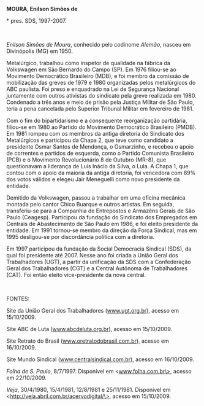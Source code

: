 **MOURA, Enilson Simões de**

\* pres. SDS, 1997-2007.

 

*Enilson Simões de Moura*, conhecido pelo codinome *Alemão*, nasceu em
Divinópolis (MG) em 1950.

Metalúrgico, trabalhou como inspetor de qualidade na fábrica da
Volkswagen em São Bernardo do Campo (SP). Em 1976 filiou-se ao Movimento
Democrático Brasileiro (MDB), e foi membro da comissão de mobilização
das greves de 1979 e 1980 organizadas pelos metalúrgicos do ABC
paulista. Foi preso e enquadrado na Lei de Segurança Nacional juntamente
com outros ativistas do sindicato pela greve realizada em 1980.
Condenado a três anos e meio de prisão pela Justiça Militar de São
Paulo, teria a pena cancelada pelo Superior Tribunal Militar em
fevereiro de 1981.

Com o fim do bipartidarismo e a consequente reorganização partidária,
filiou-se em 1980 ao Partido do Movimento Democrático Brasileiro (PMDB).
Em 1981 rompeu com os membros da antiga diretoria do Sindicato dos
Metalúrgicos e participou da Chapa 2, que teve como candidato a
presidente Osmar Santos de Mendonça, o Osmarzinho, e recebeu o apoio de
correntes e partidos de esquerda, como o Partido Comunista Brasileiro
(PCB) e o Movimento Revolucionário 8 de Outubro (MR-8), que questionavam
a liderança de Luís Inácio da Silva, o Lula. A Chapa 1, que contou com o
apoio da maioria da antiga diretoria, foi vencedora com 89% dos votos
válidos e elegeu Jair Meneguelli como novo presidente da entidade.

Demitido da Volkswagen, passou a trabalhar em uma oficina mecânica
montada pelo cantor Chico Buarque e outros artistas. Em seguida,
transferiu-se para a Companhia de Entrepostos e Armazéns Gerais de São
Paulo (Ceagesp). Participou da fundação do Sindicato dos Empregados em
Centrais de Abastecimento de São Paulo em 1986, e foi eleito presidente
da entidade. Em 1991 tornou-se membro da direção da Força Sindical, mas
em 1995 desligou-se por discordância política com a diretoria.

Em 1997 participou da fundação da Social Democracia Sindical (SDS), da
qual foi presidente até 2007. Nesse ano foi criada a União Geral dos
Trabalhadores (UGT), a partir da unificação da SDS com a Confederação
Geral dos Trabalhadores (CGT) e a Central Autônoma de Trabalhadores
(CAT). Foi então eleito vice-presidente da nova central.

 

FONTES:

Site da União Geral dos Trabalhadores (www.ugt.org.br), acesso em
15/10/2009.

Site ABC de Luta (www.abcdeluta.org.br), acesso em 15/10/2009.

Site Retrato do Brasil (www.oretratodobrasil.com.br), acesso em
16/10/2009.

Site Mundo Sindical (www.centralsindical.com.br), acesso em 16/10/2009.

*Folha de S. Paulo*, 8/7/1997. Disponível em \<www.folha.com.br\>,
acesso em 22/10/2009.

*Veja*, 30/4/1980, 15/4/1981, 12/8/1981 e 25/11/1981. Disponível em
\<http://veja.abril.com.br/acervodigital/\>, acesso em 15/10/2009.

 
